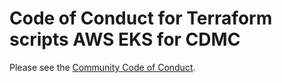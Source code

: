 # Code of Conduct for Terraform scripts AWS EKS for CDMC

Please see the [Community Code of Conduct](https://www.finos.org/code-of-conduct).
